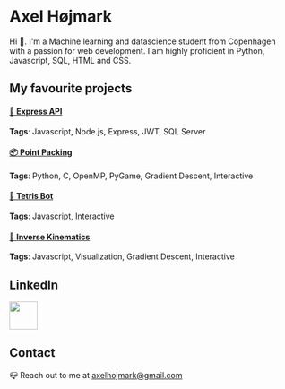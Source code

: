 # Axel Højmark

Hi 👋. I'm a Machine learning and datascience student from Copenhagen with a passion for web development. I am highly proficient in Python, Javascript, SQL, HTML and CSS. 

## My favourite projects
#### [🔐 Express API](https://github.com/hojmax/ExpressAPI)

**Tags**: Javascript, Node.js, Express, JWT, SQL Server

#### [📦 Point Packing](https://github.com/hojmax/Point-Packing)
**Tags**: Python, C, OpenMP, PyGame, Gradient Descent, Interactive

#### [🤖 Tetris Bot](https://github.com/hojmax/Tetris-Bot)
**Tags**: Javascript, Interactive


#### [🦾 Inverse Kinematics](https://github.com/hojmax/kinematic_vis)
**Tags**: Javascript, Visualization, Gradient Descent, Interactive

## LinkedIn
[<img width="50px" src="https://upload.wikimedia.org/wikipedia/commons/thumb/c/ca/LinkedIn_logo_initials.png/640px-LinkedIn_logo_initials.png">](https://www.linkedin.com/in/axelhojmark/)

## Contact
📪 Reach out to me at axelhojmark@gmail.com
